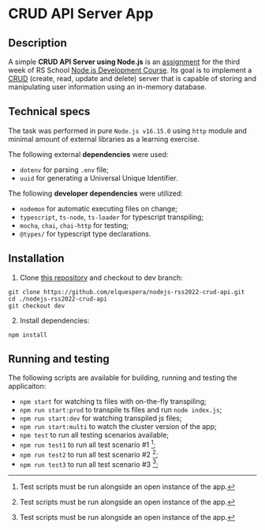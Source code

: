 # CRUD API Server App

## Description

A simple **CRUD API Server using Node.js** is an [assignment](https://github.com/AlreadyBored/nodejs-assignments/blob/main/assignments/crud-api/assignment.md) for the third week of RS School [Node.js Development Course](https://github.com/AlreadyBored/nodejs-assignments). Its goal is to implement a [CRUD](https://en.wikipedia.org/wiki/Create,_read,_update_and_delete) (create, read, update and delete) server that is capable of storing and manipulating user information using an in-memory database.

## Technical specs

The task was performed in pure `Node.js v16.15.0` using `http` module and minimal amount of external libraries as a learning exercise.

The following external **dependencies** were used:

- `dotenv` for parsing `.env` file;
- `uuid` for generating a Universal Unique Identifier.

The following **developer dependencies** were utilized:

- `nodemon` for automatic executing files on change;
- `typescript`, `ts-node`, `ts-loader` for typescript transpiling;
- `mocha`, `chai`, `chai-http` for testing;
- `@types/` for typescript type declarations.

## Installation

1. Clone [this repository](https://github.com/elquespera/nodejs-rss2022-crud-api) and checkout to dev branch:

```console
git clone https://github.com/elquespera/nodejs-rss2022-crud-api.git
cd ./nodejs-rss2022-crud-api
git checkout dev
```

2. Install dependencies:

```console
npm install
```

## Running and testing

The following scripts are available for building, running and testing the applicaiton:

- `npm start` for watching ts files with on-the-fly transpiling;
- `npm run start:prod` to transpile ts files and run `node index.js`;
- `npm run start:dev` for watching transpiled js files;
- `npm run start:multi` to watch the cluster version of the app;
- `npm test` to run all testing scenarios available;
- `npm run test1` to run all test scenario #1 [^1];
- `npm run test2` to run all test scenario #2 [^1];
- `npm run test3` to run all test scenario #3 [^1];


[^1]: Test scripts must be run alongside an open instance of the app.